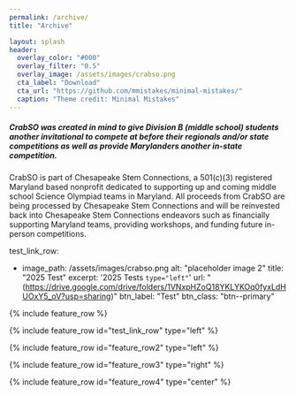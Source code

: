 ```yaml
---
permalink: /archive/
title: "Archive"

layout: splash
header:
  overlay_color: "#000"
  overlay_filter: "0.5"
  overlay_image: /assets/images/crabso.png
  cta_label: "Download"
  cta_url: "https://github.com/mmistakes/minimal-mistakes/"
  caption: "Theme credit: Minimal Mistakes"
---
```


##### CrabSO was created in mind to give Division B (middle school) students another invitational to compete at before their regionals and/or state competitions as well as provide Marylanders another in-state competition.

CrabSO is part of Chesapeake Stem Connections, a 501(c)(3) registered Maryland based nonprofit dedicated to supporting up and coming middle school Science Olympiad teams in Maryland. All proceeds from CrabSO are being processed by Chesapeake Stem Connections and will be reinvested back into Chesapeake Stem Connections endeavors such as financially supporting Maryland teams, providing workshops, and funding future in-person competitions.

test_link_row:
  - image_path: /assets/images/crabso.png
    alt: "placeholder image 2"
    title: "2025 Test"
    excerpt: '2025 Tests `type="left"`'
    url: "(https://drive.google.com/drive/folders/1VNxpHZoQ18YKLYKOq0fyxLdHUOxY5_oV?usp=sharing)"
    btn_label: "Test"
    btn_class: "btn--primary"

<!-- {% include feature_row id="intro" type="center" %} -->

{% include feature_row %}


{% include feature_row id="test_link_row" type="left" %}


{% include feature_row id="feature_row2" type="left" %}

{% include feature_row id="feature_row3" type="right" %}

{% include feature_row id="feature_row4" type="center" %}

